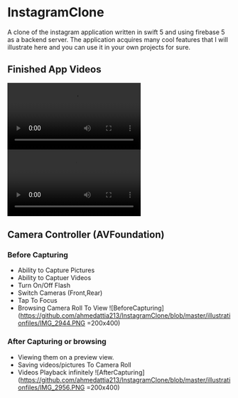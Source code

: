 # InstagramClone
A clone of the instagram application written in swift 5 and using firebase 5 as a backend server. The application 
acquires many cool features that I will illustrate here and you can use it in your own projects for sure.

## Finished App Videos
![Finished App](https://github.com/ahmedattia213/InstagramClone/blob/master/illustrationfiles/720p.mov)
![Finished App2](https://github.com/ahmedattia213/InstagramClone/blob/master/illustrationfiles/720p2.mov)

## Camera Controller (AVFoundation)
### Before Capturing
* Ability to Capture Pictures
* Ability to Captuer Videos
* Turn On/Off Flash
* Switch Cameras (Front,Rear)
* Tap To Focus
* Browsing Camera Roll To View
![BeforeCapturing](https://github.com/ahmedattia213/InstagramClone/blob/master/illustrationfiles/IMG_2944.PNG =200x400)

### After Capturing or browsing
* Viewing them on a preview view.
* Saving videos/pictures To Camera Roll
* Videos Playback infinitely
![AfterCapturing](https://github.com/ahmedattia213/InstagramClone/blob/master/illustrationfiles/IMG_2956.PNG =200x400)
